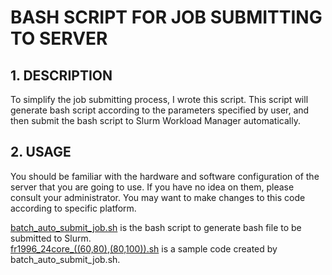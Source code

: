 # BASH SCRIPT FOR JOB SUBMITTING TO SERVER
## 1. DESCRIPTION
To simplify the job submitting process, I wrote this script. This script will generate bash script according to the parameters specified by user, and then submit the bash script to Slurm Workload Manager automatically. 
## 2. USAGE
You should be familiar with the hardware and software configuration of the server that you are going to use. If you have no idea on them, please consult your administrator. You may want to make changes to this code according to specific platform.

[batch_auto_submit_job.sh](batch_auto_submit_job.sh) is the bash script to generate bash file to be submitted to Slurm.  
[fr1996_24core_((60,80),(80,100)).sh](bash_script_for_server/fr1996_24core_((60,80),(80,100)).sh) is a sample code created by batch_auto_submit_job.sh.
